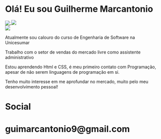 # Olá! Eu sou Guilherme Marcantonio
<a href="https://github.com/GuilhermeMarcantonio">
  <img align="center" src="https://github-readme-stats.vercel.app/api?username=GuilhermeMarcantonio&count_private=true&show_icons=true&theme=dark" />
</a>
<a href="https://github.com/GuilhermeMarcantonio">
  <img align="top" src="https://github-readme-stats.vercel.app/api/top-langs/?username=GuilhermeMarcantonio&layout=compact&theme=dark" />
</a>

<div> 
 <a href="https://www.linkedin.com/in/guilherme-marcantonio-0226a2362/" target="_blank"><img src="https://img.shields.io/badge/-LinkedIn-%230077B5?style=for-the-badge&logo=linkedin&logoColor=white" target="_blank"></a> 
</div>

<p> Atualmente sou calouro do curso de Engenharia de Software na Unicesumar <p>
<p> Trabalho com o setor de vendas do mercado livre como assistente administrativo<p/>
<p>Estou aprendendo Html e CSS, é meu primeiro contato com Programação, apesar de não serem linguagens de programação em si.<p>
<p>Tenho muito interesse em me aprofundar no mercado, muito pelo meu desenvolvimento pessoal!<p>
<h1> Social <h1/>

<p> guimarcantonio9@gmail.com </p>
